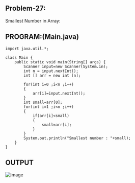 
## Problem-27:
Smallest Number in Array:

## PROGRAM:(Main.java)
```
import java.util.*;

class Main {
    public static void main(String[] args) {
        Scanner input=new Scanner(System.in);
        int n = input.nextInt();
        int [] arr = new int [n];
        
        for(int i=0 ;i<n ;i++)
        {
            arr[i]=input.nextInt();
        }
        int small=arr[0];
        for(int i=1 ;i<n ;i++)
        {
            if(arr[i]<small)
            {
                small=arr[i];
            }
        }
        System.out.println("Smallest number : "+small);
    }
}
```

## OUTPUT
![image](https://github.com/user-attachments/assets/600484f6-5679-4506-afc4-967a1794fc83)
